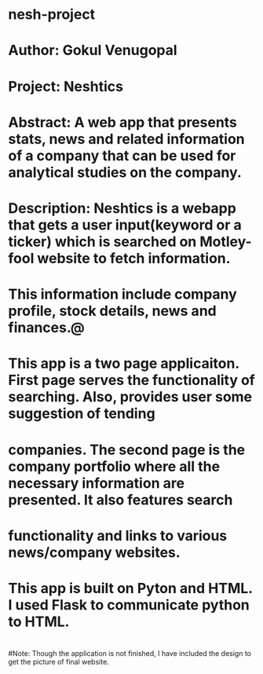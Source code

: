 # nesh-project
# Author: Gokul Venugopal
# Project: Neshtics
# Abstract: A web app that presents stats, news and related information of a company that can be used for analytical studies on the company.
# Description: Neshtics is a webapp that gets a user input(keyword or a ticker) which is searched on Motley-fool website to fetch information.
#	This information include company profile, stock details, news and finances.@
#	This app is a two page applicaiton. First page serves the functionality of searching. Also, provides user some suggestion of tending
#	companies. The second page is the company portfolio where all the necessary information are presented. It also features search 
#	functionality and links to various news/company websites.
#	This app is built on Pyton and HTML. I used Flask to communicate python to HTML.
#
#Note: Though the application is not finished, I have included the design to get the picture of final website.
#